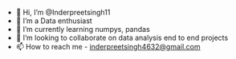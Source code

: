 - 👋 Hi, I’m @Inderpreetsingh11
- 👀 I’m a Data enthusiast
- 🌱 I’m currently learning numpys, pandas
- 💞️ I’m looking to collaborate on data analysis end to end projects
- 📫 How to reach me  - inderpreetsingh4632@gmail.com

<!---
Inderpreetsingh11/Inderpreetsingh11 is a ✨ special ✨ repository because its `README.md` (this file) appears on your GitHub profile.
You can click the Preview link to take a look at your changes.
--->
